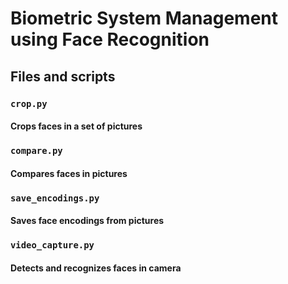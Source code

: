 # Biometric System Management using Face Recognition

## Files and scripts

### `crop.py`
#### Crops faces in a set of pictures

### `compare.py`
#### Compares faces in pictures

### `save_encodings.py`
#### Saves face encodings from pictures

### `video_capture.py`
#### Detects and recognizes faces in camera
